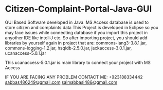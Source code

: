 # Citizen-Complaint-Portal-Java-GUI
GUI Based Software developed in Java. MS Access database is used to store citizen and complaints data
This Project is developed in Eclipse so you may face issues while connecting database if you import this project in anyother IDE like intelliJ etc.
So after importing project, you should add libraries by yourself again in project that are:
commons-lang3-3.8.1.jar,
commons-logging-1.2.jar,
hsqldb-2.5.0.jar,
jackaccess-3.0.1.jar,
ucanaccess-5.0.1.jar

This ucanaccess-5.0.1.jar is main library to connect your project with MS Access

IF YOU ARE FACING ANY PROBLEM CONTACT ME:
+923188334442
sabbas486249@gmail.com
saimabbasi486@gmail.com

